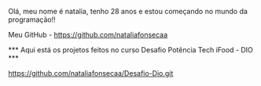 Olá,  meu nome é natalia, tenho 28 anos  e estou começando no mundo da programação!!

Meu GitHub - https://github.com/nataliafonsecaa

*** Aqui está os projetos feitos no curso Desafio Potência Tech iFood - DIO ***

https://github.com/nataliafonsecaa/Desafio-Dio.git
